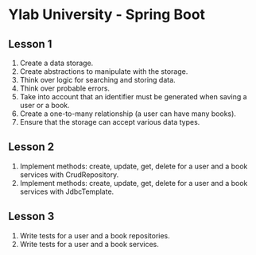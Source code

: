 # Ylab University - Spring Boot

## Lesson 1
1) Create a data storage.
2) Create abstractions to manipulate with the storage.
3) Think over logic for searching and storing data.
4) Think over probable errors.
5) Take into account that an identifier must be generated when saving a user or a book.
6) Create a one-to-many relationship (a user can have many books).
7) Ensure that the storage can accept various data types.

## Lesson 2
1) Implement methods: create, update, get, delete for a user and a book services with CrudRepository.
2) Implement methods: create, update, get, delete for a user and a book services with JdbcTemplate.

## Lesson 3
1) Write tests for a user and a book repositories.
2) Write tests for a user and a book services.
